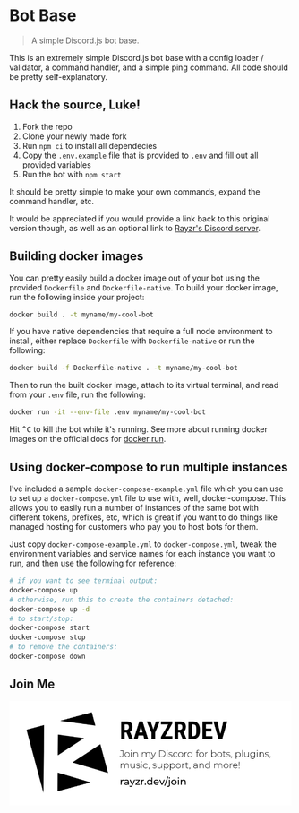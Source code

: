 # Bot Base

> A simple Discord.js bot base.

This is an extremely simple Discord.js bot base with a config loader / validator, a command handler, and a simple ping command. All code should be pretty self-explanatory.

## Hack the source, Luke!

1. Fork the repo
2. Clone your newly made fork
3. Run `npm ci` to install all dependecies
4. Copy the `.env.example` file that is provided to `.env` and fill out all provided variables
5. Run the bot with `npm start`

It should be pretty simple to make your own commands, expand the command handler, etc.

It would be appreciated if you would provide a link back to this original version though, as well as an optional link to [Rayzr's Discord server](https://rayzr.dev/join).

## Building docker images

You can pretty easily build a docker image out of your bot using the provided `Dockerfile` and `Dockerfile-native`. To build your docker image, run the following inside your project:

```bash
docker build . -t myname/my-cool-bot
```

If you have native dependencies that require a full node environment to install, either replace `Dockerfile` with `Dockerfile-native` or run the following:

```bash
docker build -f Dockerfile-native . -t myname/my-cool-bot
```

Then to run the built docker image, attach to its virtual terminal, and read from your `.env` file, run the following:

```bash
docker run -it --env-file .env myname/my-cool-bot
```

Hit <kbd>^C</kbd> to kill the bot while it's running. See more about running docker images on the official docs for [docker run](https://docs.docker.com/engine/reference/commandline/run/).

## Using docker-compose to run multiple instances

I've included a sample `docker-compose-example.yml` file which you can use to set up a `docker-compose.yml` file to use with, well, docker-compose. This allows you to easily run a number of instances of the same bot with different tokens, prefixes, etc, which is great if you want to do things like managed hosting for customers who pay you to host bots for them.

Just copy `docker-compose-example.yml` to `docker-compose.yml`, tweak the environment variables and service names for each instance you want to run, and then use the following for reference:

```bash
# if you want to see terminal output:
docker-compose up
# otherwise, run this to create the containers detached:
docker-compose up -d
# to start/stop:
docker-compose start
docker-compose stop
# to remove the containers:
docker-compose down
```

## Join Me

[![Discord Badge](https://github.com/Rayzr522/ProjectResources/raw/master/RayzrDev/badge-small.png)](https://rayzr.dev/join)
